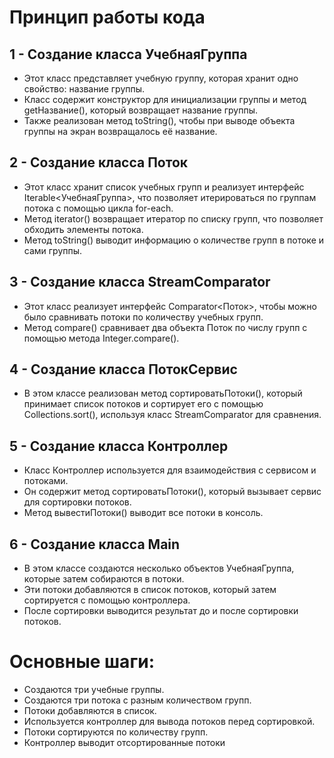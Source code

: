 # Принцип работы кода
## 1 - Создание класса УчебнаяГруппа

* Этот класс представляет учебную группу, которая хранит одно свойство: название группы.
* Класс содержит конструктор для инициализации группы и метод getНазвание(), который возвращает название группы.
* Также реализован метод toString(), чтобы при выводе объекта группы на экран возвращалось её название.

## 2 - Создание класса Поток

* Этот класс хранит список учебных групп и реализует интерфейс Iterable<УчебнаяГруппа>, что позволяет итерироваться по группам потока с помощью цикла for-each.
* Метод iterator() возвращает итератор по списку групп, что позволяет обходить элементы потока.
* Метод toString() выводит информацию о количестве групп в потоке и сами группы.

## 3 - Создание класса StreamComparator

* Этот класс реализует интерфейс Comparator<Поток>, чтобы можно было сравнивать потоки по количеству учебных групп.
* Метод compare() сравнивает два объекта Поток по числу групп с помощью метода Integer.compare().

## 4 - Создание класса ПотокСервис

* В этом классе реализован метод сортироватьПотоки(), который принимает список потоков и сортирует его с помощью Collections.sort(), используя класс StreamComparator для сравнения.

## 5 - Создание класса Контроллер

* Класс Контроллер используется для взаимодействия с сервисом и потоками.
* Он содержит метод сортироватьПотоки(), который вызывает сервис для сортировки потоков.
* Метод вывестиПотоки() выводит все потоки в консоль.

## 6 - Создание класса Main

* В этом классе создаются несколько объектов УчебнаяГруппа, которые затем собираются в потоки.
* Эти потоки добавляются в список потоков, который затем сортируется с помощью контроллера.
* После сортировки выводится результат до и после сортировки потоков.

# Основные шаги:
* Создаются три учебные группы.
* Создаются три потока с разным количеством групп.
* Потоки добавляются в список.
* Используется контроллер для вывода потоков перед сортировкой.
* Потоки сортируются по количеству групп.
* Контроллер выводит отсортированные потоки